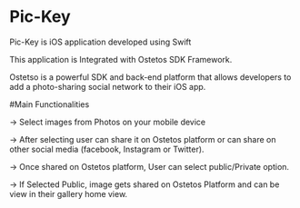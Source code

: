 # Pic-Key
Pic-Key is iOS application developed using Swift

This application is Integrated with Ostetos SDK Framework.

Ostetso is a powerful SDK and back-end platform that allows developers to add a photo-sharing social network to their iOS app.

#Main Functionalities

  -> Select images from Photos on your mobile device
  
  -> After selecting user can share it on Ostetos platform or can share on other social media (facebook, Instagram or Twitter).
  
  -> Once shared on Ostetos platform, User can select public/Private option.
  
  -> If Selected Public, image gets shared on Ostetos Platform and can be view in their gallery home view. 
